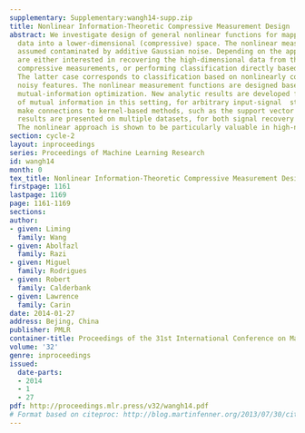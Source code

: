 ```yaml
---
supplementary: Supplementary:wangh14-supp.zip
title: Nonlinear Information-Theoretic Compressive Measurement Design
abstract: We investigate design of general nonlinear functions for mapping high-dimensional
  data into a lower-dimensional (compressive) space. The nonlinear measurements are
  assumed contaminated by additive Gaussian noise. Depending on the application, we
  are either interested in recovering the high-dimensional data from the nonlinear
  compressive measurements, or performing classification directly based on these measurements.
  The latter case corresponds to classification based on nonlinearly constituted and
  noisy features. The nonlinear measurement functions are designed based on constrained
  mutual-information optimization. New analytic results are developed for the gradient
  of mutual information in this setting, for arbitrary input-signal  statistics. We
  make connections to kernel-based methods, such as the support vector machine. Encouraging
  results are presented on multiple datasets, for both signal recovery and classification.
  The nonlinear approach is shown to be particularly valuable in high-noise scenarios.
section: cycle-2
layout: inproceedings
series: Proceedings of Machine Learning Research
id: wangh14
month: 0
tex_title: Nonlinear Information-Theoretic Compressive Measurement Design
firstpage: 1161
lastpage: 1169
page: 1161-1169
sections: 
author:
- given: Liming
  family: Wang
- given: Abolfazl
  family: Razi
- given: Miguel
  family: Rodrigues
- given: Robert
  family: Calderbank
- given: Lawrence
  family: Carin
date: 2014-01-27
address: Bejing, China
publisher: PMLR
container-title: Proceedings of the 31st International Conference on Machine Learning
volume: '32'
genre: inproceedings
issued:
  date-parts:
  - 2014
  - 1
  - 27
pdf: http://proceedings.mlr.press/v32/wangh14.pdf
# Format based on citeproc: http://blog.martinfenner.org/2013/07/30/citeproc-yaml-for-bibliographies/
---
```

